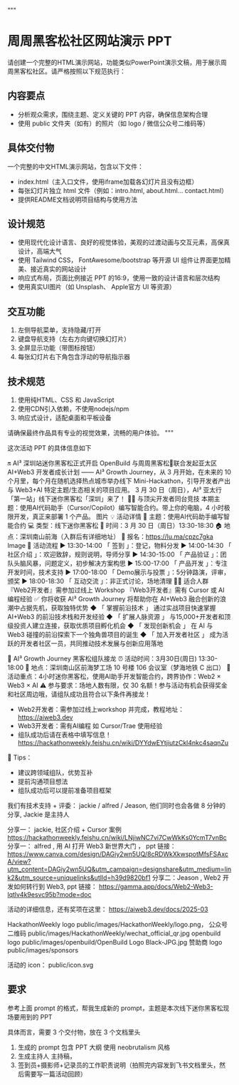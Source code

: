 """
# 周周黑客松社区网站演示 PPT

请创建一个完整的HTML演示网站，功能类似PowerPoint演示文稿，用于展示周周黑客松社区。请严格按照以下规范执行：

## 内容要点
- 分析观众需求，围绕主题、定义关键的 PPT 内容，确保信息架构合理
- 使用 public 文件夹（如有）的照片（如 logo / 微信公众号二维码等）

## 具体交付物
一个完整的中文HTML演示网站，包含以下文件：
- index.html（主入口文件，使用iframe加载各幻灯片且没有边框）
- 每张幻灯片独立 html 文件（例如：intro.html, about.html... contact.html）
- 提供README文档说明项目结构与使用方法

## 设计规范
- 使用现代化设计语言、良好的视觉体验，美观的过渡动画与交互元素，高保真设计，高端大气
- 使用 Tailwind CSS， FontAwesome/bootstrap 等开源 UI 组件让界面更加精美、接近真实的网站设计
- 响应式布局，页面比例接近 PPT 的16:9，使用一致的设计语言和层次结构
- 使用真实UI图片（如 Unsplash、 Apple官方 UI 等资源）

## 交互功能
1. 左侧导航菜单，支持隐藏/打开
2. 键盘导航支持（左右方向键切换幻灯片）
3. 全屏显示功能（带图标按钮）
4. 每张幻灯片右下角包含浮动的导航指示器

## 技术规范
1. 使用纯HTML、CSS 和 JavaScript
2. 使用CDN引入依赖，不使用nodejs/npm
3. 响应式设计，适配桌面和平板设备

请确保最终作品具有专业的视觉效果，流畅的用户体验。
"""

这次活动 PPT 的具体信息如下


🔛 AI³ 深圳站迷你黑客松正式开启
OpenBuild 与周周黑客松🤝联合发起亚太区 AI+Web3 开发者成长计划 —— AI³ Growth Journey，从 3 月开始，在未来的 10 个月里，每个月在随机选择热点城市举办线下 Mini-Hackathon，引导开发者产出与 Web3+AI 特定主题/生态相关的项目应用。
3 月 30 日（周日），AI³ 亚太行「第一站」线下迷你黑客松「深圳」来了！
🧑‍💻 与顶尖开发者同台竞技
本期主题：使用AI代码助手（Cursor/Copilot）编写智能合约。带上你的电脑，4 小时极限开发，真正来部署 1 个产品。
图片
💡  活动详情
📒 主题：使用AI代码助手编写智能合约
💻 类型：线下迷你黑客松
📅 时间：3 月 30 日（周日）13:30-18:30
🏠 地点：深圳南山前海（入群后有详细地址）
🔗 报名：https://lu.ma/cpzc7gka
Image
🔔  活动流程
▶ 13:30-14:00 
「 签到 」：登记，物料分发
▶ 14:00-14:30 
「 社区介绍 」：欢迎致辞，规则说明，导师分享
▶ 14:30-15:00 
「 产品验证 」：团队头脑风暴，问题定义，初步解决方案构思
▶ 15:00-17:00 
「 产品开发 」：专注开发时间，技术支持
▶ 17:00-18:00 
「 Demo展示与投票 」：5分钟路演，评审，颁奖
▶ 18:00-18:30 
「 互动交流 」：非正式讨论，场地清理
🧑‍💻  适合人群
『Web2开发者』需参加过线上 Workshop 
『Web3开发者』需有 Cursor 或 AI 编程经验
✅  你将收获
AI³ Growth Journey 将帮助你在 AI+Web3 融合创新的浪潮中占据先机，获取独特优势
◆ 「 掌握前沿技术 」
通过实战项目快速掌握 AI+Web3 的前沿技术栈和开发经验
◆ 「 扩展人脉资源 」
与15,000+开发者和顶级投资人建立连接，获取优质项目孵化机会
◆ 「 发现创新机会 」
在 AI 与 Web3 碰撞的前沿探索下一个独角兽项目的诞生
◆ 「 加入开发者社区 」
成为活跃的开发者社区一员，共同推动技术发展与创新应用落地


📢 AI³ Growth Journey 黑客松组队接龙
⏰ 活动时间：3月30日(周日) 13:30-18:00
📍 地点：深圳南山区前海梦工场 10 号楼 106 会议室（梦海地铁 C 出口）
🎯 活动重点：4小时迷你黑客松，使用AI助手开发智能合约，跨界协作：Web2 × Web3 × AI
⚠️ 参与要求：场地人数有限，仅 30 名额！参与活动有机会获得奖金和社区周边哦，请组队成功且符合以下条件再接龙！
- Web2开发者：需参加过线上workshop 并完成，教程地址：https://aiweb3.dev 
- Web3开发者：需有AI编程
如 Cursor/Trae 使用经验
- 组队成功后请在表格中填写信息！https://hackathonweekly.feishu.cn/wiki/DYYdwEYtjiutzCkl4nkc4saqnZu

🎁 Tips：
- 建议跨领域组队，优势互补
- 提前沟通项目想法
- 组队成功后可以提前准备项目框架

我们有技术支持 + 评委： jackie / alfred / Jeason, 他们同时也会各做 8 分钟的分享, Jackie 是主持人 

分享一： jackie, 社区介绍 + Cursor 案例 https://hackathonweekly.feishu.cn/wiki/LNjiwNC7vi7CwWkKs0YcmT7vnBc
分享一： alfred , 用 AI 打开 Web3 新世界大门 ， ppt 链接： https://www.canva.com/design/DAGiy2wn5UQ/8cRDWkXkwspotMfsFSAxcA/view?utm_content=DAGiy2wn5UQ&utm_campaign=designshare&utm_medium=link2&utm_source=uniquelinks&utlId=h39d9820bf1
分享二：Jeason , Web2 开发如何转行到 Web3, ppt 链接： https://gamma.app/docs/Web2-Web3-lqtlv4k9esvc95b?mode=doc


活动的详细信息，还有奖项在这里： https://aiweb3.dev/docs/2025-03

HackathonWeekly logo public/images/HackathonWeekly/logo.png， 公众号二维码 public/images/HackathonWeekly/wechat_official_qr.jpg
openbuild logo public/images/openbuild/OpenBuild Logo Black-JPG.jpg
赞助商 logo public/images/sponsors

活动的 icon： public/icon.svg


## 要求

参考上面 prompt 的格式，帮我生成新的 prompt，主题是本次线下迷你黑客松现场要用到的 PPT

具体而言，需要 3 个交付物，放在 3 个文档里头

1. 生成的 prompt 包含 PPT 大纲 使用 neobrutalism 风格
2. 生成主持人 主持稿，
3. 签到员+摄影师+记录员的工作职责说明（拍照完内容发到飞书文档里头，然后需要写一篇活动回顾）